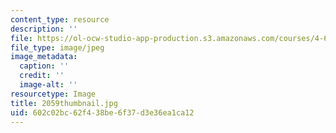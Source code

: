 ```yaml
---
content_type: resource
description: ''
file: https://ol-ocw-studio-app-production.s3.amazonaws.com/courses/4-614-religious-architecture-and-islamic-cultures-fall-2002/602c02bc62f438be6f37d3e36ea1ca12_2059thumbnail.jpg
file_type: image/jpeg
image_metadata:
  caption: ''
  credit: ''
  image-alt: ''
resourcetype: Image
title: 2059thumbnail.jpg
uid: 602c02bc-62f4-38be-6f37-d3e36ea1ca12
---
```

